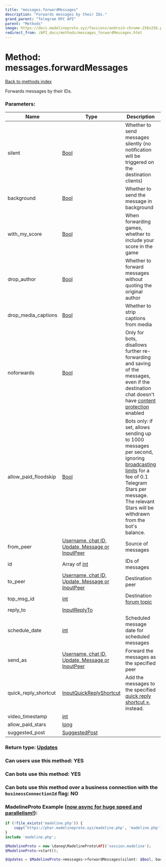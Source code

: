 ```yaml
---
title: "messages.forwardMessages"
description: "Forwards messages by their IDs."
grand_parent: "Telegram RPC API"
parent: "Methods"
image: https://docs.madelineproto.xyz/favicons/android-chrome-256x256.png
redirect_from: /API_docs/methods/messages_forwardMessages.html
---
```

# Method: messages.forwardMessages
[Back to methods index](index.html)



Forwards messages by their IDs.

### Parameters:

| Name     |    Type       | Description | Required |
|----------|---------------|-------------|----------|
|silent|[Bool](/API_docs/types/Bool.html) | Whether to send messages silently (no notification will be triggered on the destination clients) | Optional|
|background|[Bool](/API_docs/types/Bool.html) | Whether to send the message in background | Optional|
|with\_my\_score|[Bool](/API_docs/types/Bool.html) | When forwarding games, whether to include your score in the game | Optional|
|drop\_author|[Bool](/API_docs/types/Bool.html) | Whether to forward messages without quoting the original author | Optional|
|drop\_media\_captions|[Bool](/API_docs/types/Bool.html) | Whether to strip captions from media | Optional|
|noforwards|[Bool](/API_docs/types/Bool.html) | Only for bots, disallows further re-forwarding and saving of the messages, even if the destination chat doesn't have [content protection](https://telegram.org/blog/protected-content-delete-by-date-and-more) enabled | Optional|
|allow\_paid\_floodskip|[Bool](/API_docs/types/Bool.html) | Bots only: if set, allows sending up to 1000 messages per second, ignoring [broadcasting limits](https://core.telegram.org/bots/faq#how-can-i-message-all-of-my-bot-39s-subscribers-at-once) for a fee of 0.1 Telegram Stars per message. The relevant Stars will be withdrawn from the bot's balance. | Optional|
|from\_peer|[Username, chat ID, Update, Message or InputPeer](/API_docs/types/InputPeer.html) | Source of messages | Optional|
|id|Array of [int](/API_docs/types/int.html) | IDs of messages | Yes|
|to\_peer|[Username, chat ID, Update, Message or InputPeer](/API_docs/types/InputPeer.html) | Destination peer | Optional|
|top\_msg\_id|[int](/API_docs/types/int.html) | Destination [forum topic](https://core.telegram.org/api/forum#forum-topics) | Optional|
|reply\_to|[InputReplyTo](/API_docs/types/InputReplyTo.html) |  | Optional|
|schedule\_date|[int](/API_docs/types/int.html) | Scheduled message date for scheduled messages | Optional|
|send\_as|[Username, chat ID, Update, Message or InputPeer](/API_docs/types/InputPeer.html) | Forward the messages as the specified peer | Optional|
|quick\_reply\_shortcut|[InputQuickReplyShortcut](/API_docs/types/InputQuickReplyShortcut.html) | Add the messages to the specified [quick reply shortcut »](https://core.telegram.org/api/business#quick-reply-shortcuts), instead. | Optional|
|video\_timestamp|[int](/API_docs/types/int.html) |  | Optional|
|allow\_paid\_stars|[long](/API_docs/types/long.html) |  | Optional|
|suggested\_post|[SuggestedPost](/API_docs/types/SuggestedPost.html) |  | Optional|


### Return type: [Updates](/API_docs/types/Updates.html)

### Can users use this method: **YES**


### Can bots use this method: **YES**


### Can bots use this method over a business connection with the `businessConnectionId` flag: **NO**


### MadelineProto Example ([now async for huge speed and parallelism!](https://docs.madelineproto.xyz/docs/ASYNC.html)):


```php
if (!file_exists('madeline.php')) {
    copy('https://phar.madelineproto.xyz/madeline.php', 'madeline.php');
}
include 'madeline.php';

$MadelineProto = new \danog\MadelineProto\API('session.madeline');
$MadelineProto->start();

$Updates = $MadelineProto->messages->forwardMessages(silent: $Bool, background: $Bool, with_my_score: $Bool, drop_author: $Bool, drop_media_captions: $Bool, noforwards: $Bool, allow_paid_floodskip: $Bool, from_peer: $InputPeer, id: [$int, $int], to_peer: $InputPeer, top_msg_id: $int, reply_to: $InputReplyTo, schedule_date: $int, send_as: $InputPeer, quick_reply_shortcut: $InputQuickReplyShortcut, video_timestamp: $int, allow_paid_stars: $long, suggested_post: $SuggestedPost, );
```

